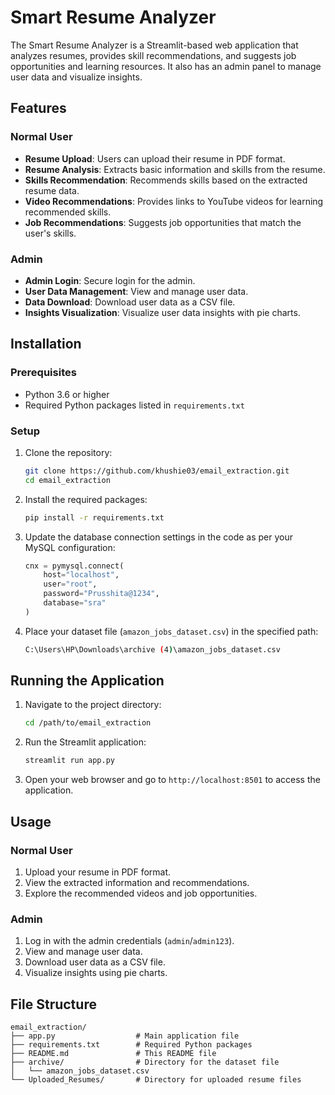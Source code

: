# Smart Resume Analyzer

The Smart Resume Analyzer is a Streamlit-based web application that analyzes resumes, provides skill recommendations, and suggests job opportunities and learning resources. It also has an admin panel to manage user data and visualize insights.

## Features

### Normal User
- **Resume Upload**: Users can upload their resume in PDF format.
- **Resume Analysis**: Extracts basic information and skills from the resume.
- **Skills Recommendation**: Recommends skills based on the extracted resume data.
- **Video Recommendations**: Provides links to YouTube videos for learning recommended skills.
- **Job Recommendations**: Suggests job opportunities that match the user's skills.

### Admin
- **Admin Login**: Secure login for the admin.
- **User Data Management**: View and manage user data.
- **Data Download**: Download user data as a CSV file.
- **Insights Visualization**: Visualize user data insights with pie charts.

## Installation

### Prerequisites
- Python 3.6 or higher
- Required Python packages listed in `requirements.txt`

### Setup

1. Clone the repository:
    ```bash
    git clone https://github.com/khushie03/email_extraction.git
    cd email_extraction
    ```

2. Install the required packages:
    ```bash
    pip install -r requirements.txt
    ```

3. Update the database connection settings in the code as per your MySQL configuration:
    ```python
    cnx = pymysql.connect(
        host="localhost",
        user="root",
        password="Prusshita@1234",
        database="sra"
    )
    ```

4. Place your dataset file (`amazon_jobs_dataset.csv`) in the specified path:
    ```bash
    C:\Users\HP\Downloads\archive (4)\amazon_jobs_dataset.csv
    ```

## Running the Application

1. Navigate to the project directory:
    ```bash
    cd /path/to/email_extraction
    ```

2. Run the Streamlit application:
    ```bash
    streamlit run app.py
    ```

3. Open your web browser and go to `http://localhost:8501` to access the application.

## Usage

### Normal User
1. Upload your resume in PDF format.
2. View the extracted information and recommendations.
3. Explore the recommended videos and job opportunities.

### Admin
1. Log in with the admin credentials (`admin`/`admin123`).
2. View and manage user data.
3. Download user data as a CSV file.
4. Visualize insights using pie charts.

## File Structure

```
email_extraction/
├── app.py                  # Main application file
├── requirements.txt        # Required Python packages
├── README.md               # This README file
├── archive/                # Directory for the dataset file
│   └── amazon_jobs_dataset.csv
└── Uploaded_Resumes/       # Directory for uploaded resume files
```
